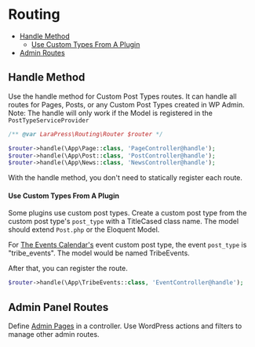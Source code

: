 # Routing

- [Handle Method](#handle-method)
    - [Use Custom Types From A Plugin](#use-custom-types-from-a-plugin)
- [Admin Routes](#admin-routes)

## Handle Method

Use the handle method for Custom Post Types routes. It can handle all routes for Pages, Posts, or any Custom Post Types created in WP Admin. Note: The handle will only work if the Model is registered in the `PostTypeServiceProvider`

```php
/** @var LaraPress\Routing\Router $router */

$router->handle(\App\Page::class, 'PageController@handle');
$router->handle(\App\Post::class, 'PostController@handle');
$router->handle(\App\News::class, 'NewsController@handle');
```

With the handle method, you don't need to statically register each route.

#### Use Custom Types From A Plugin

Some plugins use custom post types. Create a custom post type from the custom post type's `post_type` with a TitleCased class name. The model should extend `Post.php` or the Eloquent Model.

For [The Events Calendar's](https://theeventscalendar.com/) event custom post type, the event `post_type` is "tribe_events". The model would be named TribeEvents.

After that, you can register the route.

 ```php
 $router->handle(\App\TribeEvents::class, 'EventController@handle');
 ```
 
## Admin Panel Routes
 
Define [Admin Pages](/admin.md) in a controller. Use WordPress actions and filters to manage other admin routes.
